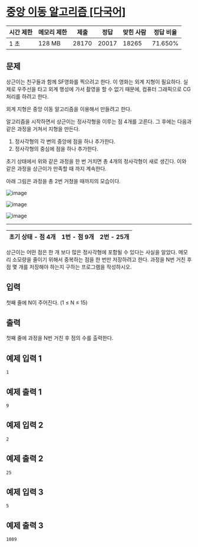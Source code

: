# [중앙 이동 알고리즘 [다국어]](https://www.acmicpc.net/problem/2903)

| 시간 제한 | 메모리 제한 | 제출 | 정답 | 맞힌 사람 | 정답 비율 |
| --- | --- | --- | --- | --- | --- |
| 1 초 | 128 MB | 28170 | 20017 | 18265 | 71.650% |

## 문제

상근이는 친구들과 함께 SF영화를 찍으려고 한다. 이 영화는 외계 지형이 필요하다. 실제로 우주선을 타고 외계 행성에 가서 촬영을 할 수 없기 때문에, 컴퓨터 그래픽으로 CG처리를 하려고 한다.

외계 지형은 중앙 이동 알고리즘을 이용해서 만들려고 한다.

알고리즘을 시작하면서 상근이는 정사각형을 이루는 점 4개를 고른다. 그 후에는 다음과 같은 과정을 거쳐서 지형을 만든다.

1. 정사각형의 각 변의 중앙에 점을 하나 추가한다.
2. 정사각형의 중심에 점을 하나 추가한다.

초기 상태에서 위와 같은 과정을 한 번 거치면 총 4개의 정사각형이 새로 생긴다. 이와 같은 과정을 상근이가 만족할 때 까지 계속한다.

아래 그림은 과정을 총 2번 거쳤을 때까지의 모습이다.

![image](https://github.com/wkdtjdwns/Python/assets/128266768/c6249b9d-8db4-4b9d-be43-1b46d848f320)

![image](https://github.com/wkdtjdwns/Python/assets/128266768/bb2218db-c61c-4d20-bd1c-7e94803691e0)

![image](https://github.com/wkdtjdwns/Python/assets/128266768/63c54d7e-84fa-40f6-b75b-e2eeefb249e2)

---

| 초기 상태 - 점 4개 | 1번 - 점 9개 | 2번 - 25개 |
| --- | --- | --- |

상근이는 어떤 점은 한 개 보다 많은 정사각형에 포함될 수 있다는 사실을 알았다. 메모리 소모량을 줄이기 위해서 중복하는 점을 한 번만 저장하려고 한다. 과정을 N번 거친 후 점 몇 개를 저장해야 하는지 구하는 프로그램을 작성하시오.

## 입력

첫째 줄에 N이 주어진다. (1 ≤ N ≤ 15)

## 출력

첫째 줄에 과정을 N번 거친 후 점의 수를 출력한다.

## 예제 입력 1

```
1

```

## 예제 출력 1

```
9

```

## 예제 입력 2

```
2

```

## 예제 출력 2

```
25

```

## 예제 입력 3

```
5

```

## 예제 출력 3

```
1089
```
